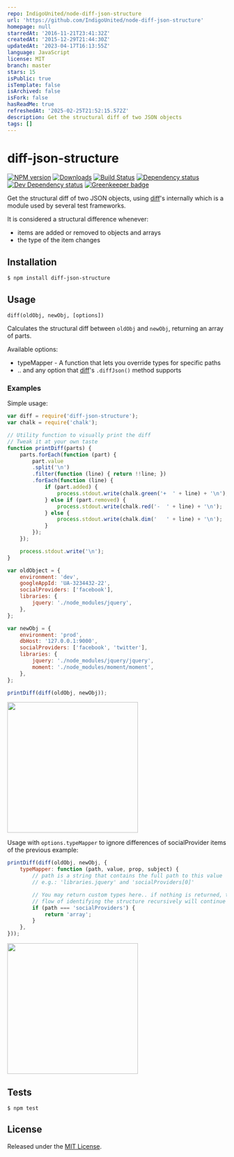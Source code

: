 ```yaml
---
repo: IndigoUnited/node-diff-json-structure
url: 'https://github.com/IndigoUnited/node-diff-json-structure'
homepage: null
starredAt: '2016-11-21T23:41:32Z'
createdAt: '2015-12-29T21:44:30Z'
updatedAt: '2023-04-17T16:13:55Z'
language: JavaScript
license: MIT
branch: master
stars: 15
isPublic: true
isTemplate: false
isArchived: false
isFork: false
hasReadMe: true
refreshedAt: '2025-02-25T21:52:15.572Z'
description: Get the structural diff of two JSON objects
tags: []
---
```


# diff-json-structure

[![NPM version][npm-image]][npm-url] [![Downloads][downloads-image]][npm-url] [![Build Status][travis-image]][travis-url] [![Dependency status][david-dm-image]][david-dm-url] [![Dev Dependency status][david-dm-dev-image]][david-dm-dev-url] [![Greenkeeper badge][greenkeeper-image]][greenkeeper-url]


[npm-url]:https://npmjs.org/package/diff-json-structure
[downloads-image]:http://img.shields.io/npm/dm/diff-json-structure.svg
[npm-image]:http://img.shields.io/npm/v/diff-json-structure.svg
[travis-url]:https://travis-ci.org/IndigoUnited/node-diff-json-structure
[travis-image]:http://img.shields.io/travis/IndigoUnited/node-diff-json-structure/master.svg
[david-dm-url]:https://david-dm.org/IndigoUnited/node-diff-json-structure
[david-dm-image]:https://img.shields.io/david/IndigoUnited/node-diff-json-structure.svg
[david-dm-dev-url]:https://david-dm.org/IndigoUnited/node-diff-json-structure?type=dev
[david-dm-dev-image]:https://img.shields.io/david/dev/IndigoUnited/node-diff-json-structure.svg
[greenkeeper-image]:https://badges.greenkeeper.io/IndigoUnited/node-diff-json-structure.svg
[greenkeeper-url]:https://greenkeeper.io/

Get the structural diff of two JSON objects, using [diff](https://www.npmjs.com/package/diff)'s internally which is a module used by several test frameworks.


It is considered a structural difference whenever:

  - items are added or removed to objects and arrays
  - the type of the item changes


## Installation

`$ npm install diff-json-structure`


## Usage

`diff(oldObj, newObj, [options])`

Calculates the structural diff between `oldObj` and `newObj`, returning an array of parts.

Available options:

- typeMapper - A function that lets you override types for specific paths
- .. and any option that [diff](https://www.npmjs.com/package/diff)'s `.diffJson()` method supports


### Examples

Simple usage:

```js
var diff = require('diff-json-structure');
var chalk = require('chalk');

// Utility function to visually print the diff
// Tweak it at your own taste
function printDiff(parts) {
    parts.forEach(function (part) {
        part.value
        .split('\n')
        .filter(function (line) { return !!line; })
        .forEach(function (line) {
            if (part.added) {
                process.stdout.write(chalk.green('+  ' + line) + '\n');
            } else if (part.removed) {
                process.stdout.write(chalk.red('-  ' + line) + '\n');
            } else {
                process.stdout.write(chalk.dim('   ' + line) + '\n');
            }
        });
    });

    process.stdout.write('\n');
}

var oldObject = {
    environment: 'dev',
    googleAppId: 'UA-3234432-22',
    socialProviders: ['facebook'],
    libraries: {
        jquery: './node_modules/jquery',
    },
};

var newObj = {
    environment: 'prod',
    dbHost: '127.0.0.1:9000',
    socialProviders: ['facebook', 'twitter'],
    libraries: {
        jquery: './node_modules/jquery/jquery',
        moment: './node_modules/moment/moment',
    },
};

printDiff(diff(oldObj, newObj));
```

<img src="./doc/basic.png" width="300">


Usage with `options.typeMapper` to ignore differences of socialProvider items of the previous example:

```js
printDiff(diff(oldObj, newObj, {
    typeMapper: function (path, value, prop, subject) {
        // path is a string that contains the full path to this value
        // e.g.: 'libraries.jquery' and 'socialProviders[0]'

        // You may return custom types here.. if nothing is returned, the normal
        // flow of identifying the structure recursively will continue
        if (path === 'socialProviders') {
            return 'array';
        }
    },
}));
```

<img src="./doc/mapper.png" width="300">


## Tests

`$ npm test`


## License

Released under the [MIT License](http://www.opensource.org/licenses/mit-license.php).
